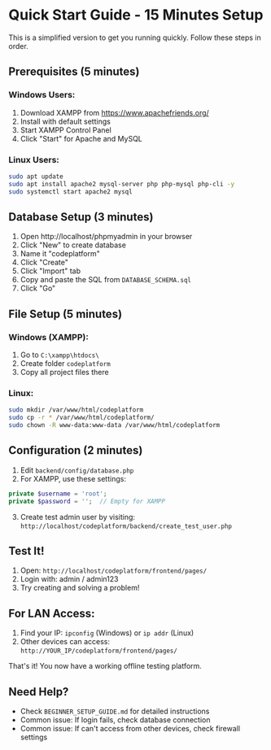 # Quick Start Guide - 15 Minutes Setup

This is a simplified version to get you running quickly. Follow these steps in order.

## Prerequisites (5 minutes)

### Windows Users:
1. Download XAMPP from https://www.apachefriends.org/
2. Install with default settings
3. Start XAMPP Control Panel
4. Click "Start" for Apache and MySQL

### Linux Users:
```bash
sudo apt update
sudo apt install apache2 mysql-server php php-mysql php-cli -y
sudo systemctl start apache2 mysql
```

## Database Setup (3 minutes)

1. Open http://localhost/phpmyadmin in your browser
2. Click "New" to create database
3. Name it "codeplatform"
4. Click "Create"
5. Click "Import" tab
6. Copy and paste the SQL from `DATABASE_SCHEMA.sql`
7. Click "Go"

## File Setup (5 minutes)

### Windows (XAMPP):
1. Go to `C:\xampp\htdocs\`
2. Create folder `codeplatform`
3. Copy all project files there

### Linux:
```bash
sudo mkdir /var/www/html/codeplatform
sudo cp -r * /var/www/html/codeplatform/
sudo chown -R www-data:www-data /var/www/html/codeplatform
```

## Configuration (2 minutes)

1. Edit `backend/config/database.php`
2. For XAMPP, use these settings:
```php
private $username = 'root';
private $password = '';  // Empty for XAMPP
```

3. Create test admin user by visiting:
   `http://localhost/codeplatform/backend/create_test_user.php`

## Test It!

1. Open: `http://localhost/codeplatform/frontend/pages/`
2. Login with: admin / admin123
3. Try creating and solving a problem!

## For LAN Access:

1. Find your IP: `ipconfig` (Windows) or `ip addr` (Linux)
2. Other devices can access: `http://YOUR_IP/codeplatform/frontend/pages/`

That's it! You now have a working offline testing platform.

## Need Help?

- Check `BEGINNER_SETUP_GUIDE.md` for detailed instructions
- Common issue: If login fails, check database connection
- Common issue: If can't access from other devices, check firewall settings